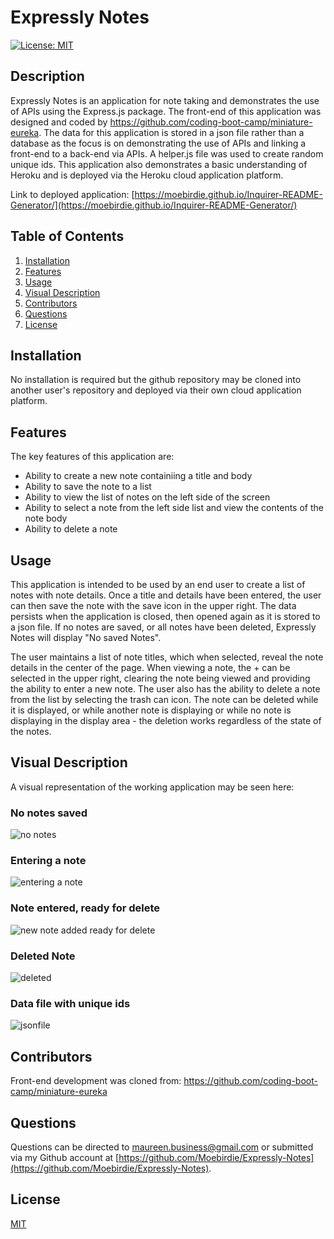 # Expressly Notes  

[![License: MIT](https://img.shields.io/badge/License-MIT-yellow.svg)](https://opensource.org/licenses/MIT)

## Description

Expressly Notes is an application for note taking and demonstrates the use of APIs using the Express.js package.  The front-end of this application was designed and coded by https://github.com/coding-boot-camp/miniature-eureka.  The data for this application is stored in a json file rather than a database as the focus is on demonstrating the use of APIs and linking a front-end to a back-end via APIs. A helper.js file was used to create random unique ids. This application also demonstrates a basic understanding of Heroku and is deployed via the Heroku cloud application platform.  

Link to deployed application: [https://moebirdie.github.io/Inquirer-README-Generator/](https://moebirdie.github.io/Inquirer-README-Generator/)


## Table of Contents

1. [Installation](#Installation)
2. [Features](#Features)
3. [Usage](#Usage)
4. [Visual Description](#Visual-Description)
5. [Contributors](#Contributing)
6. [Questions](#Questions)
7. [License](#License)
  

## Installation <a id="Installation"></a>

No installation is required but the github repository may be cloned into another user's repository and deployed via their own cloud application platform.
  

## Features <a id="Features"></a>

The key features of this application are:
  - Ability to create a new note containiing a title and body
  - Ability to save the note to a list
  - Ability to view the list of notes on the left side of the screen
  - Ability to select a note from the left side list and view the contents of the note body
  - Ability to delete a note
  

## Usage <a id="Usage"></a>

This application is intended to be used by an end user to create a list of notes with note details. Once a title and details have been entered, the user can then save the note with the save icon in the upper right.  The data persists when the application is closed, then opened again as it is stored to a json file.  If no notes are saved, or all notes have been deleted, Expressly Notes will display "No saved Notes".
  
The user maintains a list of note titles, which when selected, reveal the note details in the center of the page. When viewing a note, the + can be selected in the upper right, clearing the note being viewed and providing the ability to enter a new note.  The user also has the ability to delete a note from the list by selecting the trash can icon. The note can be deleted while it is displayed, or while another note is displaying or while no note is displaying in the display area - the deletion works regardless of the state of the notes.


## Visual Description <a id="Visual-Description"></a>

A visual representation of the working application may be seen here:  

### No notes saved  

![no notes](https://github.com/Moebirdie/Expressly-Notes/assets/93432701/cec50e85-cc73-42e1-9cd5-9f9e291e0cbb)

### Entering a note    

![entering a note](https://github.com/Moebirdie/Expressly-Notes/assets/93432701/0cc00ddc-d0d5-4a03-a26f-ace861805bc4)

### Note entered, ready for delete  

![new note added ready for delete](https://github.com/Moebirdie/Expressly-Notes/assets/93432701/0a1fca86-ac72-493d-b0b9-29ee6117a9a6)

### Deleted Note  

![deleted](https://github.com/Moebirdie/Expressly-Notes/assets/93432701/6464391d-ac73-44da-bf94-f2b557ce5680)

### Data file with unique ids 

![jsonfile](https://github.com/Moebirdie/Expressly-Notes/assets/93432701/7a0a94ad-bf24-4cca-8c71-5f793f961197)


## Contributors <a id="Contributing"></a>

Front-end development was cloned from: https://github.com/coding-boot-camp/miniature-eureka
  

## Questions  <a id="Questions"></a>

Questions can be directed to maureen.business@gmail.com or submitted via my Github account at [https://github.com/Moebirdie/Expressly-Notes](https://github.com/Moebirdie/Expressly-Notes).
  

## License <a id="License"></a>

[MIT](https://opensource.org/licenses/MIT)
